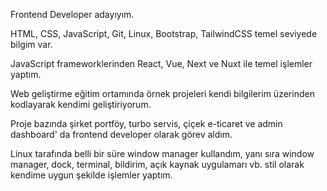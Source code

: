 Frontend Developer adayıyım. 

HTML, CSS, JavaScript, Git, Linux, Bootstrap, TailwindCSS temel seviyede bilgim var. 

JavaScript frameworklerinden React, Vue, Next ve Nuxt ile temel işlemler yaptım. 

Web geliştirme eğitim ortamında örnek projeleri kendi bilgilerim üzerinden kodlayarak kendimi geliştiriyorum. 

Proje bazında şirket portföy, turbo servis, çiçek e-ticaret ve admin dashboard' da frontend developer olarak görev aldım. 

Linux tarafında belli bir süre window manager kullandım, yanı sıra window manager, dock, terminal, bildirim, açık kaynak uygulamarı vb. stil olarak kendime uygun şekilde işlemler yaptım.
